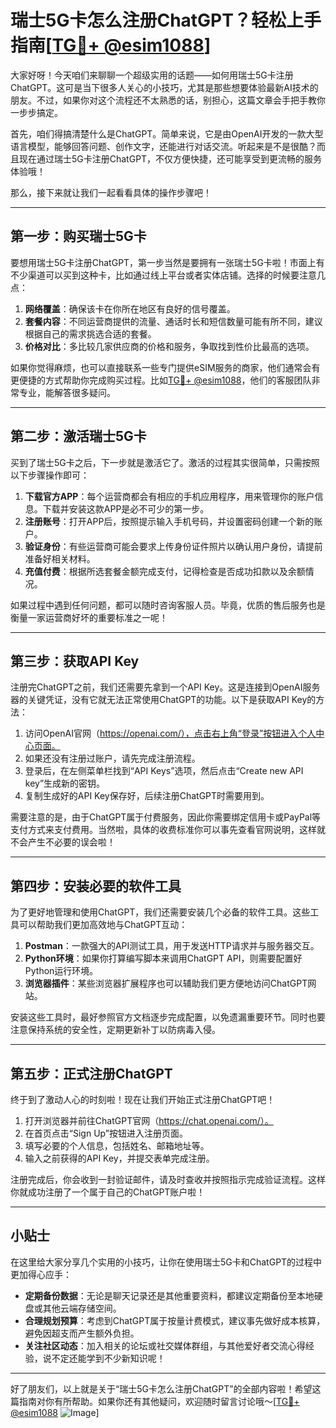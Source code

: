 # 瑞士5G卡怎么注册ChatGPT？轻松上手指南[[TG💪+ @esim1088](https://t.me/s/esim1088)]

大家好呀！今天咱们来聊聊一个超级实用的话题——如何用瑞士5G卡注册ChatGPT。这可是当下很多人关心的小技巧，尤其是那些想要体验最新AI技术的朋友。不过，如果你对这个流程还不太熟悉的话，别担心，这篇文章会手把手教你一步步搞定。

首先，咱们得搞清楚什么是ChatGPT。简单来说，它是由OpenAI开发的一款大型语言模型，能够回答问题、创作文字，还能进行对话交流。听起来是不是很酷？而且现在通过瑞士5G卡注册ChatGPT，不仅方便快捷，还可能享受到更流畅的服务体验哦！

那么，接下来就让我们一起看看具体的操作步骤吧！

---

## 第一步：购买瑞士5G卡

要想用瑞士5G卡注册ChatGPT，第一步当然是要拥有一张瑞士5G卡啦！市面上有不少渠道可以买到这种卡，比如通过线上平台或者实体店铺。选择的时候要注意几点：

1. **网络覆盖**：确保该卡在你所在地区有良好的信号覆盖。
2. **套餐内容**：不同运营商提供的流量、通话时长和短信数量可能有所不同，建议根据自己的需求挑选合适的套餐。
3. **价格对比**：多比较几家供应商的价格和服务，争取找到性价比最高的选项。

如果你觉得麻烦，也可以直接联系一些专门提供eSIM服务的商家，他们通常会有更便捷的方式帮助你完成购买过程。比如[TG💪+ @esim1088](https://t.me/s/esim1088)，他们的客服团队非常专业，能解答很多疑问。

---

## 第二步：激活瑞士5G卡

买到了瑞士5G卡之后，下一步就是激活它了。激活的过程其实很简单，只需按照以下步骤操作即可：

1. **下载官方APP**：每个运营商都会有相应的手机应用程序，用来管理你的账户信息。下载并安装这款APP是必不可少的第一步。
2. **注册账号**：打开APP后，按照提示输入手机号码，并设置密码创建一个新的账户。
3. **验证身份**：有些运营商可能会要求上传身份证件照片以确认用户身份，请提前准备好相关材料。
4. **充值付费**：根据所选套餐金额完成支付，记得检查是否成功扣款以及余额情况。

如果过程中遇到任何问题，都可以随时咨询客服人员。毕竟，优质的售后服务也是衡量一家运营商好坏的重要标准之一呢！

---

## 第三步：获取API Key

注册完ChatGPT之前，我们还需要先拿到一个API Key。这是连接到OpenAI服务器的关键凭证，没有它就无法正常使用ChatGPT的功能。以下是获取API Key的方法：

1. 访问OpenAI官网（https://openai.com/），点击右上角“登录”按钮进入个人中心页面。
2. 如果还没有注册过账户，请先完成注册流程。
3. 登录后，在左侧菜单栏找到“API Keys”选项，然后点击“Create new API key”生成新的密钥。
4. 复制生成好的API Key保存好，后续注册ChatGPT时需要用到。

需要注意的是，由于ChatGPT属于付费服务，因此你需要绑定信用卡或PayPal等支付方式来支付费用。当然啦，具体的收费标准你可以事先查看官网说明，这样就不会产生不必要的误会啦！

---

## 第四步：安装必要的软件工具

为了更好地管理和使用ChatGPT，我们还需要安装几个必备的软件工具。这些工具可以帮助我们更加高效地与ChatGPT互动：

1. **Postman**：一款强大的API测试工具，用于发送HTTP请求并与服务器交互。
2. **Python环境**：如果你打算编写脚本来调用ChatGPT API，则需要配置好Python运行环境。
3. **浏览器插件**：某些浏览器扩展程序也可以辅助我们更方便地访问ChatGPT网站。

安装这些工具时，最好参照官方文档逐步完成配置，以免遗漏重要环节。同时也要注意保持系统的安全性，定期更新补丁以防病毒入侵。

---

## 第五步：正式注册ChatGPT

终于到了激动人心的时刻啦！现在让我们开始正式注册ChatGPT吧！

1. 打开浏览器并前往ChatGPT官网（https://chat.openai.com/）。
2. 在首页点击“Sign Up”按钮进入注册页面。
3. 填写必要的个人信息，包括姓名、邮箱地址等。
4. 输入之前获得的API Key，并提交表单完成注册。

注册完成后，你会收到一封验证邮件，请及时查收并按照指示完成验证流程。这样你就成功注册了一个属于自己的ChatGPT账户啦！

---

## 小贴士

在这里给大家分享几个实用的小技巧，让你在使用瑞士5G卡和ChatGPT的过程中更加得心应手：

- **定期备份数据**：无论是聊天记录还是其他重要资料，都建议定期备份至本地硬盘或其他云端存储空间。
- **合理规划预算**：考虑到ChatGPT属于按量计费模式，建议事先做好成本核算，避免因超支而产生额外负担。
- **关注社区动态**：加入相关的论坛或社交媒体群组，与其他爱好者交流心得经验，说不定还能学到不少新知识呢！

---

好了朋友们，以上就是关于“瑞士5G卡怎么注册ChatGPT”的全部内容啦！希望这篇指南对你有所帮助。如果你还有其他疑问，欢迎随时留言讨论哦～[[TG💪+ @esim1088](https://t.me/s/esim1088) ![Image](https://i.postimg.cc/4NQfJmqS/Snipaste-2025-05-13-00-14-12.png)]